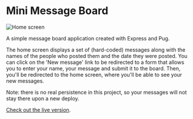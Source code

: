 # Mini Message Board

![Home screen](https://i.imgur.com/Nq6RogO.png)

A simple message board application created with Express and Pug.

The home screen displays a set of (hard-coded) messages along with the names of the people who posted them and the date they were posted. You can click on the 'New message' link to be redirected to a form that allows you to enter your name, your message and submit it to the board. Then, you'll be redirected to the home screen, where you'll be able to see your new messages.

Note: there is no real persistence in this project, so your messages will not stay there upon a new deploy.

[Check out the live version](https://rocky-reaches-72494.herokuapp.com).

